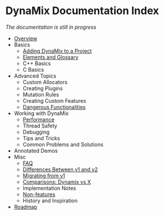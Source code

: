 # DynaMix Documentation Index

*The documentation is still in progress*

* [Overview](overview.md)
* Basics
    * [Adding DynaMix to a Project](basics/adding.md)
    * [Elements and Glossary](basics/glossary.md)
    * C++ Basics
    * C Basics
* Advanced Topics
    * Custom Allocators
    * Creating Plugins
    * Mutation Rules
    * Creating Custom Features
    * [Dangerous Functionalities](advanced/danger.md)
* Working with DynaMix
    * [Performance](working-with/perf.md)
    * Thread Safety
    * Debugging
    * Tips and Tricks
    * Common Problems and Solutions
* Annotated Demos
* Misc
    * [FAQ](misc/faq.md)
    * [Differences Between v1 and v2](misc/v2-vs-v1.md)
    * [Migrating from v1](misc/migrating-from-v1.md)
    * [Comparisons: Dynamix vs X](misc/dynamix-vs-x.md)
    * Implementation Notes
    * [Non-features](misc/non-features.md)
    * History and Inspiration
* [Roadmap](roadmap.md)
